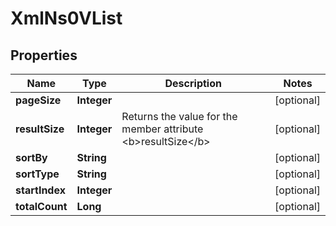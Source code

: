 
# XmlNs0VList

## Properties
Name | Type | Description | Notes
------------ | ------------- | ------------- | -------------
**pageSize** | **Integer** |  |  [optional]
**resultSize** | **Integer** | Returns the value for the member attribute &lt;b&gt;resultSize&lt;/b&gt; |  [optional]
**sortBy** | **String** |  |  [optional]
**sortType** | **String** |  |  [optional]
**startIndex** | **Integer** |  |  [optional]
**totalCount** | **Long** |  |  [optional]



